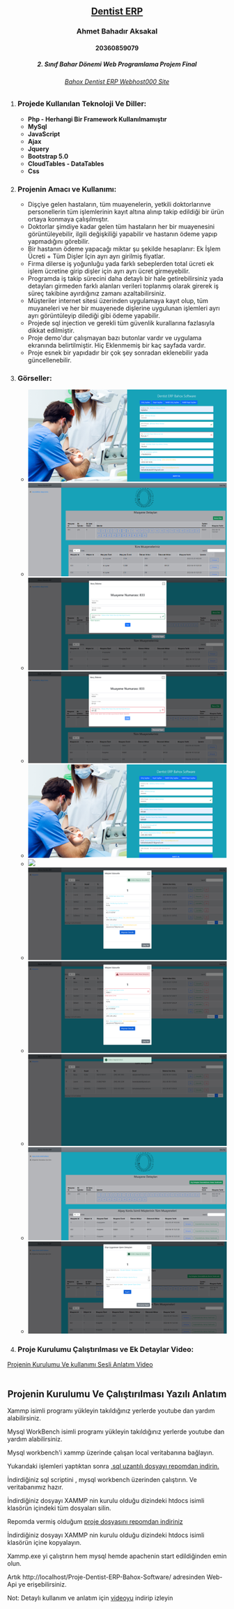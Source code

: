 <h2 align="center"><a href="https://bahoxdentisterp.000webhostapp.com/">Dentist ERP</a></h2>
<h3 align="center" color="Darkblue">Ahmet Bahadır Aksakal</h3>
<h4 align="center" color="Darkblue">20360859079</h4>
<h5 align="center" color="Darkblue">2. Sınıf Bahar Dönemi Web Programlama Projem Final</h5>
<h6 align="center" color="Darkblue"><a href="https://bahoxdentisterp.000webhostapp.com/">Bahox Dentist ERP Webhost000 Site</a></h6>

<ol>
  <li>
      <h3 color="Red">Projede Kullanılan Teknoloji Ve Diller:</h3>
      <ul>
        <li><strong> Php - Herhangi Bir Framework Kullanılmamıştır</strong></li>
        <li><strong> MySql</strong></li>
        <li><strong> JavaScript</strong></li>
        <li><strong> Ajax</strong></li>
        <li><strong> Jquery</strong></li>
        <li><strong> Bootstrap 5.0</strong></li>
        <li><strong> CloudTables - DataTables</strong></li>
        <li><strong> Css</strong></li>
      </ul>
  </li>
   <li>
      <h3 color="Red">Projenin Amacı ve Kullanımı: </h3>
      <ul>
        <li>Dişçiye gelen hastaların, tüm muayenelerin, yetkili doktorlarınve personellerin tüm işlemlerinin kayıt altına alınıp takip edildiği bir ürün ortaya konmaya çalışılmıştır.</li>
        <li>Doktorlar şimdiye kadar gelen tüm hastaların her bir muayenesini görüntüleyebilir, ilgili değişkiliği yapabilir ve hastanın ödeme yapıp yapmadığını görebilir.</li>
        <li>Bir hastanın ödeme yapacağı miktar şu şekilde hesaplanır: Ek İşlem Ücreti + Tüm Dişler İçin ayrı ayrı girilmiş fiyatlar.</li>
        <li>Firma dilerse iş yoğunluğu yada farklı sebeplerden total ücreti  ek işlem ücretine girip dişler için ayrı ayrı ücret girmeyebilir.</li>
        <li>Programda iş takip sürecini daha detaylı bir hale getirebilirsiniz yada detayları girmeden farklı alanları verileri toplanmış olarak girerek iş süreç takibine ayırdığınız zamanı azaltabilirsiniz.</li>
        <li>Müşteriler internet sitesi üzerinden uygulamaya kayıt olup, tüm muyaneleri ve her bir muayenede dişlerine uygulunan işlemleri ayrı ayrı görüntüleyip dilediği gibi ödeme yapabilir.</li>
        <li>Projede sql injection ve gerekli tüm güvenlik kurallarına fazlasıyla dikkat edilmiştir.</li>
        <li>Proje demo'dur çalışmayan bazı butonlar vardır ve uygulama ekranında belirtilmiştir. Hiç Eklenmemiş bir kaç sayfada vardır.</li>
        <li>Proje esnek bir yapıdadır bir çok şey sonradan eklenebilir yada güncellenebilir.</li>
      </ul>
  </li>
  <li>
      <h3 color="Red">Görseller:</h3>
      <ul>
        <li><img src="proje-tanitim-img-video/dentist-erp-musteri-kayit.png"></li>
        <li><img src="proje-tanitim-img-video/dentist-erp-musteri-anasayfa.png"></li>
        <li><img src="proje-tanitim-img-video/dentist-erp-musteri-borcOdeme.png"></li>
        <li><img src="proje-tanitim-img-video/dentist-erp-musteri-borcOdemeErr.png"></li>        
        <li><img src="proje-tanitim-img-video/dentist-erp-yetkili-kayit.png"></li>
        <li><img src="proje-tanitim-img-video/dentist-erp-yetkili-anasayfa.png"></li>
        <li><img src="proje-tanitim-img-video/dentist-erp-yetkili-musGuncelle.png"></li>
        <li><img src="proje-tanitim-img-video/dentist-erp-yetkili-musGuncelleErr.png"></li>
        <li><img src="proje-tanitim-img-video/dentist-erp-yetkili-musSil.png"></li>
        <li><img src="proje-tanitim-img-video/dentist-erp-yetkili-musGit.png"></li>
        <li><img src="proje-tanitim-img-video/dentist-erp-yetkili-musDisDetay.png"></li>
      </ul>
  </li>
   <li>
      <h3 color="Red">Proje Kurulumu Çalıştırılması ve Ek Detaylar Video:</h3>
   </li>
 </ol  

 [Projenin Kurulumu Ve kullanımı Sesli Anlatım Video](https://github.com/bahadraksakal/Dentist-ERP-FULL/blob/main/dentist-erp-tanitim-kurulum.mp4)
 <br>
 <br>
 <h2 align="center" color="Darkblue">Projenin Kurulumu Ve Çalıştırılması Yazılı Anlatım</h2>
 <p>Xammp isimli programı yükleyin takıldığınız yerlerde youtube dan yardım alabilirsiniz.</p>
 <p>Mysql WorkBench isimli programı yükleyin takıldığınız yerlerde youtube dan yardım alabilirsiniz.</p>
 <p>Mysql workbench'i xammp üzerinde çalışan local veritabanına bağlayın.</p>
  <p>Yukarıdaki işlemleri yaptıktan sonra <a href="https://github.com/bahadraksakal/Dentist-ERP-FULL/blob/main/proje%20dentist%20erp.sql">.sql uzantılı dosyayı        repomdan indirin.</a></p>
 <p>İndirdiğiniz sql scriptini , mysql workbench üzerinden çalıştırın. Ve veritabanımız hazır.</p>
 <p>İndirdiğiniz dosyayı XAMMP nin kurulu olduğu dizindeki htdocs isimli klasörün içindeki tüm dosyaları silin.</p>
 <p>Repomda vermiş olduğum <a href="https://github.com/bahadraksakal/Dentist-ERP-FULL/tree/main/Proje-Dentist-ERP-Bahox-Software">proje dosyasını repomdan indiriniz</a></p>
 <p>İndirdiğiniz dosyayı XAMMP nin kurulu olduğu dizindeki htdocs isimli klasörün içine kopyalayın.</p>
 <p>Xammp.exe yi çalıştırın hem mysql hemde apachenin start edildiğinden emin olun. </p>
 <p>Artık http://localhost/Proje-Dentist-ERP-Bahox-Software/ adresinden Web-Api ye erişebilirsiniz.</p>
  <p>Not: Detaylı kullanım ve anlatım için <a href="https://github.com/bahadraksakal/Dentist-ERP-FULL/blob/main/dentist-erp-tanitim-kurulum.mp4">videoyu</a> indirip izleyin</p>




    




